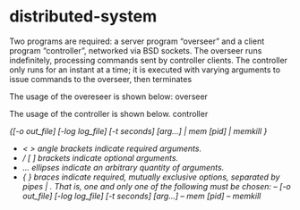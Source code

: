 # distributed-system

Two programs are required: a server program “overseer” and a client program “controller”, networked via BSD sockets.
The overseer runs indefinitely, processing commands sent by controller clients.
The controller only runs for an instant at a time; it is executed with varying arguments to issue commands to the overseer, then terminates

The usage of the overeseer is shown below:
overseer <port>
  
The usage of the controller is shown below.
controller <address> <port> {[-o out_file] [-log log_file] [-t seconds] <file> [arg...] | mem [pid] | memkill <percent>}

* < > angle brackets indicate required arguments.
* / [ ] brackets indicate optional arguments.
* ... ellipses indicate an arbitrary quantity of arguments.
* { } braces indicate required, mutually exclusive options, separated by pipes | . That is, one and only one of the following must be chosen:
– [-o out_file] [-log log_file] [-t seconds] <file> [arg...]
– mem [pid]
– memkill <percent>
